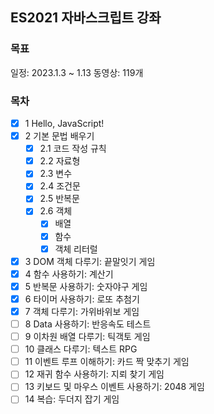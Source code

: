## ES2021 자바스크립트 강좌

### 목표

일정: 2023.1.3 ~ 1.13
동영상: 119개

### 목차

- [x] 1 Hello, JavaScript!
- [x] 2 기본 문법 배우기
  - [x] 2.1 코드 작성 규칙
  - [x] 2.2 자료형
  - [x] 2.3 변수
  - [x] 2.4 조건문
  - [x] 2.5 반복문
  - [x] 2.6 객체
    - [x] 배열
    - [x] 함수
    - [x] 객체 리터럴
- [x] 3 DOM 객체 다루기: 끝말잇기 게임
- [x] 4 함수 사용하기: 계산기
- [x] 5 반복문 사용하기: 숫자야구 게임
- [x] 6 타이머 사용하기: 로또 추첨기
- [x] 7 객체 다루기: 가위바위보 게임
- [ ] 8 Data 사용하기: 반응속도 테스트
- [ ] 9 이차원 배열 다루기: 틱객토 게임
- [ ] 10 클래스 다루기: 텍스트 RPG
- [ ] 11 이벤트 루프 이해하기: 카드 짝 맞추기 게임
- [ ] 12 재귀 함수 사용하기: 지뢰 찾기 게임
- [ ] 13 키보드 및 마우스 이벤트 사용하기: 2048 게임
- [ ] 14 복습: 두더지 잡기 게임
